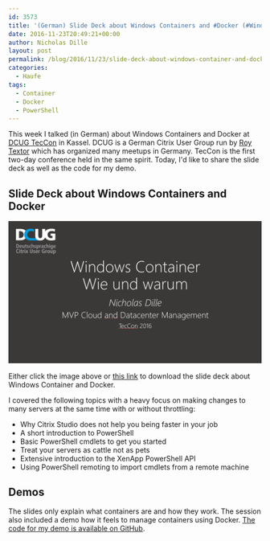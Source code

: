 ```yaml
---
id: 3573
title: '(German) Slide Deck about Windows Containers and #Docker (#WindowsContainer)'
date: 2016-11-23T20:49:21+00:00
author: Nicholas Dille
layout: post
permalink: /blog/2016/11/23/slide-deck-about-windows-container-and-docker/
categories:
  - Haufe
tags:
  - Container
  - Docker
  - PowerShell
---
```

This week I talked (in German) about Windows Containers and Docker at [DCUG TecCon](https://www.dcug.de/teccon/) in Kassel. DCUG is a German Citrix User Group run by [Roy Textor](https://twitter.com/roytextor) which has organized many meetups in Germany. TecCon is the first two-day conference held in the same spirit. Today, I'd like to share the slide deck as well as the code for my demo.<!--more-->

## Slide Deck about Windows Containers and Docker

[![First slide of presentation](/media/2016/11/Windows-Container.png)](/media/2016/11/2016-11-22-Container-@-DCUG-TecCon.pdf)

Either click the image above or [this link](/media/2016/11/2016-11-22-Container-@-DCUG-TecCon.pdf) to download the slide deck about Windows Container and Docker.

I covered the following topics with a heavy focus on making changes to many servers at the same time with or without throttling:

  * Why Citrix Studio does not help you being faster in your job
  * A short introduction to PowerShell
  * Basic PowerShell cmdlets to get you started
  * Treat your servers as cattle not as pets
  * Extensive introduction to the XenApp PowerShell API
  * Using PowerShell remoting to import cmdlets from a remote machine

## Demos

The slides only explain what containers are and how they work. The session also included a demo how it feels to manage containers using Docker. [The code for my demo is available on GitHub](https://github.com/nicholasdille/Sessions/blob/master/2016-11-22%20Container%20%40%20TecCon%20Kassel/Demo.ps1).
